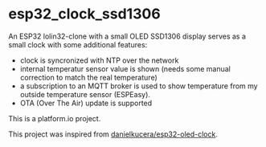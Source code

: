 # esp32_clock_ssd1306

An ESP32 lolin32-clone with a small OLED SSD1306 display serves as a small clock with some additional features:

* clock is syncronized with NTP over the network
* internal temperatur sensor value is shown (needs some manual correction to match the real temperature)
* a subscription to an MQTT broker is used to show temperature from my outside temperature sensor (ESPEasy).
* OTA (Over The Air) update is supported

This is a platform.io project.

This project was inspired from [danielkucera/esp32-oled-clock](https://github.com/danielkucera/esp32-oled-clock).
